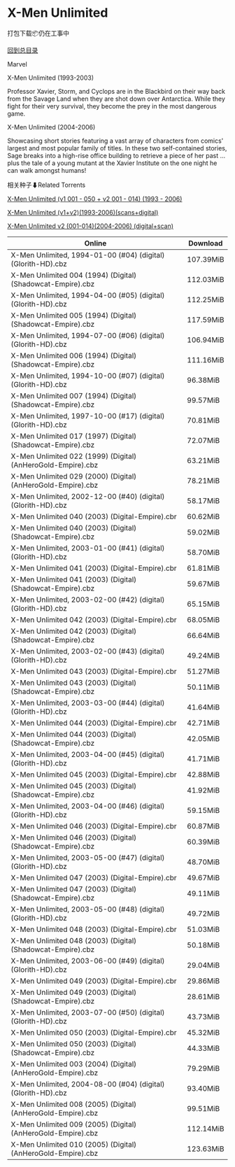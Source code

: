 # X-Men Unlimited

打包下载📦仍在工事中

[回到总目录](/Catalogs.md)

Marvel

X-Men Unlimited (1993-2003)

Professor Xavier, Storm, and Cyclops are in the Blackbird on their way back from the Savage Land when they are shot down over Antarctica. While they fight for their very survival, they become the prey in the most dangerous game.



X-Men Unlimited (2004-2006)

Showcasing short stories featuring a vast array of characters from comics' largest and most popular family of titles. In these two self-contained stories, Sage breaks into a high-rise office building to retrieve a piece of her past ... plus the tale of a young mutant at the Xavier Institute on the one night he can walk amongst humans!





相关种子⬇Related Torrents

[X-Men Unlimited (v1 001 - 050 + v2 001 - 014) (1993 - 2006)](https://github.com/alicewish/markdown/blob/master/torrent/X-Men-Unlimited--v1-001---050---v2-001---014---1993---2006.md)

[X-Men Unlimited (v1+v2)(1993-2006)(scans+digital)](https://github.com/alicewish/markdown/blob/master/torrent/X-Men-Unlimited--v1-v2--1993-2006--scans-digital.md)

[X-Men Unlimited v2 (001-014)(2004-2006) (digital+scan)](https://github.com/alicewish/markdown/blob/master/torrent/X-Men-Unlimited-v2--001-014--2004-2006---digital-scan.md)

Online | Download
--- | ---
X-Men Unlimited, 1994-01-00 (#04) (digital) (Glorith-HD).cbz | 107.39MiB
X-Men Unlimited 004 (1994) (Digital) (Shadowcat-Empire).cbz | 112.03MiB
X-Men Unlimited, 1994-04-00 (#05) (digital) (Glorith-HD).cbz | 112.25MiB
X-Men Unlimited 005 (1994) (Digital) (Shadowcat-Empire).cbz | 117.59MiB
X-Men Unlimited, 1994-07-00 (#06) (digital) (Glorith-HD).cbz | 106.94MiB
X-Men Unlimited 006 (1994) (Digital) (Shadowcat-Empire).cbz | 111.16MiB
X-Men Unlimited, 1994-10-00 (#07) (digital) (Glorith-HD).cbz | 96.38MiB
X-Men Unlimited 007 (1994) (Digital) (Shadowcat-Empire).cbz | 99.57MiB
X-Men Unlimited, 1997-10-00 (#17) (digital) (Glorith-HD).cbz | 70.81MiB
X-Men Unlimited 017 (1997) (Digital) (Shadowcat-Empire).cbz | 72.07MiB
X-Men Unlimited 022 (1999) (Digital) (AnHeroGold-Empire).cbz | 63.21MiB
X-Men Unlimited 029 (2000) (Digital) (AnHeroGold-Empire).cbz | 78.21MiB
X-Men Unlimited, 2002-12-00 (#40) (digital) (Glorith-HD).cbz | 58.17MiB
X-Men Unlimited 040 (2003) (Digital-Empire).cbr | 60.62MiB
X-Men Unlimited 040 (2003) (Digital) (Shadowcat-Empire).cbz | 59.02MiB
X-Men Unlimited, 2003-01-00 (#41) (digital) (Glorith-HD).cbz | 58.70MiB
X-Men Unlimited 041 (2003) (Digital-Empire).cbr | 61.81MiB
X-Men Unlimited 041 (2003) (Digital) (Shadowcat-Empire).cbz | 59.67MiB
X-Men Unlimited, 2003-02-00 (#42) (digital) (Glorith-HD).cbz | 65.15MiB
X-Men Unlimited 042 (2003) (Digital-Empire).cbr | 68.05MiB
X-Men Unlimited 042 (2003) (Digital) (Shadowcat-Empire).cbz | 66.64MiB
X-Men Unlimited, 2003-02-00 (#43) (digital) (Glorith-HD).cbz | 49.24MiB
X-Men Unlimited 043 (2003) (Digital-Empire).cbr | 51.27MiB
X-Men Unlimited 043 (2003) (Digital) (Shadowcat-Empire).cbz | 50.11MiB
X-Men Unlimited, 2003-03-00 (#44) (digital) (Glorith-HD).cbz | 41.64MiB
X-Men Unlimited 044 (2003) (Digital-Empire).cbr | 42.71MiB
X-Men Unlimited 044 (2003) (Digital) (Shadowcat-Empire).cbz | 42.05MiB
X-Men Unlimited, 2003-04-00 (#45) (digital) (Glorith-HD).cbz | 41.71MiB
X-Men Unlimited 045 (2003) (Digital-Empire).cbr | 42.88MiB
X-Men Unlimited 045 (2003) (Digital) (Shadowcat-Empire).cbz | 41.92MiB
X-Men Unlimited, 2003-04-00 (#46) (digital) (Glorith-HD).cbz | 59.15MiB
X-Men Unlimited 046 (2003) (Digital-Empire).cbr | 60.87MiB
X-Men Unlimited 046 (2003) (Digital) (Shadowcat-Empire).cbz | 60.39MiB
X-Men Unlimited, 2003-05-00 (#47) (digital) (Glorith-HD).cbz | 48.70MiB
X-Men Unlimited 047 (2003) (Digital-Empire).cbr | 49.67MiB
X-Men Unlimited 047 (2003) (Digital) (Shadowcat-Empire).cbz | 49.11MiB
X-Men Unlimited, 2003-05-00 (#48) (digital) (Glorith-HD).cbz | 49.72MiB
X-Men Unlimited 048 (2003) (Digital-Empire).cbr | 51.03MiB
X-Men Unlimited 048 (2003) (Digital) (Shadowcat-Empire).cbz | 50.18MiB
X-Men Unlimited, 2003-06-00 (#49) (digital) (Glorith-HD).cbz | 29.04MiB
X-Men Unlimited 049 (2003) (Digital-Empire).cbr | 29.86MiB
X-Men Unlimited 049 (2003) (Digital) (Shadowcat-Empire).cbz | 28.61MiB
X-Men Unlimited, 2003-07-00 (#50) (digital) (Glorith-HD).cbz | 43.73MiB
X-Men Unlimited 050 (2003) (Digital-Empire).cbr | 45.32MiB
X-Men Unlimited 050 (2003) (Digital) (Shadowcat-Empire).cbz | 44.33MiB
X-Men Unlimited 003 (2004) (Digital) (AnHeroGold-Empire).cbz | 79.29MiB
X-Men Unlimited, 2004-08-00 (#04) (digital) (Glorith-HD).cbz | 93.40MiB
X-Men Unlimited 008 (2005) (Digital) (AnHeroGold-Empire).cbz | 99.51MiB
X-Men Unlimited 009 (2005) (Digital) (AnHeroGold-Empire).cbz | 112.14MiB
X-Men Unlimited 010 (2005) (Digital) (AnHeroGold-Empire).cbz | 123.63MiB